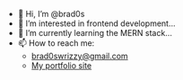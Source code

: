 - 👋 Hi, I’m @brad0s
- 👀 I’m interested in frontend development...
- 🌱 I’m currently learning the MERN stack...
- 📫 How to reach me: 
  - brad0swrizzy@gmail.com
  - [My portfolio site](https://bradenwrightportfolio.gatsbyjs.io/)

<!---
brad0s/brad0s is a ✨ special ✨ repository because its `README.md` (this file) appears on your GitHub profile.
You can click the Preview link to take a look at your changes.
--->
